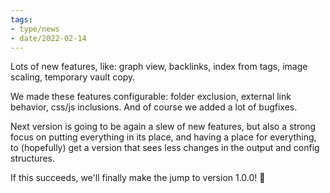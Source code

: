 ```yaml
---
tags:
- type/news
- date/2022-02-14
---
```


Lots of new features, like: graph view, backlinks, index from tags, image scaling, temporary vault copy. 

We made these features configurable: folder exclusion, external link behavior, css/js inclusions. And of course we added a lot of bugfixes.

Next version is going to be again a slew of new features, but also a strong focus on putting everything in its place, and having a place for everything, to (hopefully) get a version that sees less changes in the output and config structures.

If this succeeds, we'll finally make the jump to version 1.0.0! 🎉
